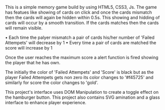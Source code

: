 This is a simple memory game build by using HTML5, CSS3, Js. The game has featues like showing of cards on click and once the cards mismatch then the cards will again be hidden within 0.5s. This showing and hidding of cards will occur by a smooth transition. If the cards matches then the cards will remain visible.

• Each time the palyer mismatch a pair of cards his/her number of 'Failed Attempets' will decrease by 1
• Every time a pair of cards are matched the score will increase by 1

Once the user reaches the maximum score a alert function is fired showing the player that he has own.

The initially the color of 'Failed Attempets' and 'Score' is black but as the player Failed Attempets gets non zero its color changes to '#f45725' and similarly for score the color changes to 'gold'.

This project's interface uses DOM Manipulation to create a toggle effect on the hamburger button. This project also contains SVG amination and a glass interface to enhance player experience.
